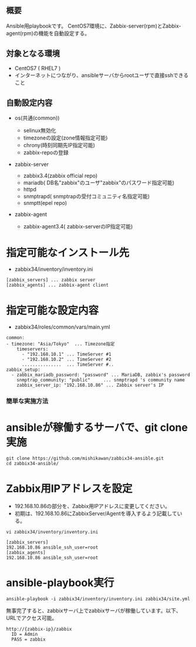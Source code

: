 ## 概要

Ansible用playbookです。
CentOS7環境に、Zabbix-server(rpm)とZabbix-agent(rpm)の機能を自動設定する。


## 対象となる環境

* CentOS7 ( RHEL7 )
* インターネットにつながり、ansibleサーバからrootユーザで直接sshできること

## 自動設定内容

* os(共通(common))
	+ selinux無効化
	+ timezoneの設定(zone情報指定可能)
	+ chrony(時刻同期先IP指定可能)
	+ zabbix-repoの登録

* zabbix-server
	+ zabbix3.4(zabbix official repo)
	+ mariadb( DB名"zabbix"のユーザ"zabbix"のパスワード指定可能)
	+ httpd
	+ snmptrapd( snmptrapの受付コミュニティ名指定可能)
	+ snmptt(epel repo)

* zabbix-agent
	+ zabbix-agent3.4( zabbix-serverのIP指定可能)

# 指定可能なインストール先

* zabbix34/inventory/inventory.ini

```
[zabbix_servers] ... zabbix server
[zabbix_agents] ... zabbix-agent client
```

# 指定可能な設定内容

* zabbix34/roles/common/vars/main.yml

```
common:
- timezone: "Asia/Tokyo"  ... Timezone指定
    timeservers:
      - "192.168.10.1" ... TimeServer #1
      - "192.168.10.2" ... TimeServer #2
      ...............  ... TimeServer #..
zabbix_setup:
  - zabbix_mariadb_password: "password" ... MariaDB, zabbix's password
    snmptrap_community: "public"     ... snmptrapd 's community name
    zabbix_server_ip: "192.168.10.86" ... Zabbix server's IP
```

### 簡単な実施方法

# ansibleが稼働するサーバで、git clone実施

```
git clone https://github.com/mishikawan/zabbix34-ansible.git
cd zabbix34-ansible/
```

# Zabbix用IPアドレスを設定

- 192.168.10.86の部分を、Zabbix用IPアドレスに変更してください。
- 初期は、192.168.10.86にZabbixServer/Agentを導入するよう記載している。

```
vi zabbix34/inventory/inventory.ini

[zabbix_servers]
192.168.10.86 ansible_ssh_user=root
[zabbix_agents]
192.168.10.86 ansible_ssh_user=root
```

# ansible-playbook実行
```
ansible-playbook -i zabbix34/inventory/inventory.ini zabbix34/site.yml
```

無事完了すると、zabbixサーバ上でzabbixサーバが稼働しています。以下、URLでアクセス可能。
```
http://{zabbix-ip}/zabbix
  ID = Admin
  PASS = zabbix
```
